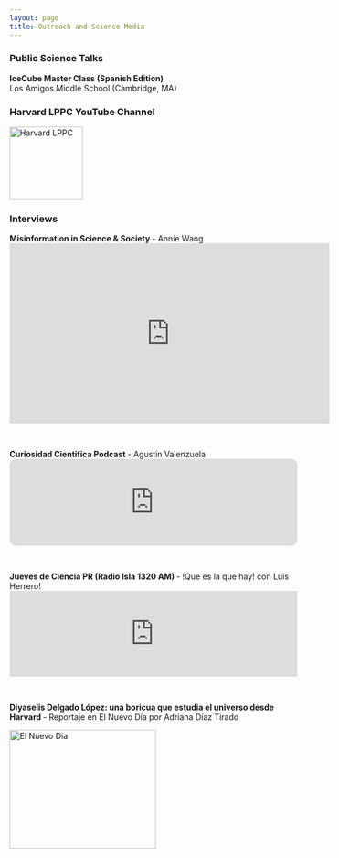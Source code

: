 ```yaml
---
layout: page
title: Outreach and Science Media
---
```



<h3>
    <a name='Public Science Talks'></a> Public Science Talks
</h3>

<div class="media">
    <div class="media-body">
       <p class="media-heading">
          <strong> IceCube Master Class (Spanish Edition)
          </strong> <br/>
          Los Amigos Middle School (Cambridge, MA) <br/>
       </p>
    </div>
</div>

<h3>
    <a name='Harvard LPPC YouTube Channel'></a> Harvard LPPC YouTube Channel
</h3>

<div class="media">
    <div class="media-body">
       <p class="media-heading">
           <a href="https://www.youtube.com/@harvardlppc/featured"><img src="https://yt3.googleusercontent.com/V_85wPeO-D83QWFdh8_a-oMS1IjaHp1ICery6nczttEVwWPUBOqpsHb6L_yDyLidz4f_16SgWtQ=s900-c-k-c0x00ffffff-no-rj" alt="Harvard LPPC" style="width:128px;height:128px;"></a>
       </p>
    </div>
</div>

<h3>
    <a name='Interviews'></a> Interviews
</h3>
<div class="media">
    <div class="media-body">
       <p class="media-heading">
          <strong> Misinformation in Science & Society
          </strong> - Annie Wang <br/>
          <iframe width="560" height="315" src="https://www.youtube.com/embed/nQNuN9IBCYk" title="YouTube video player" frameborder="0" allow="accelerometer; autoplay; clipboard-write; encrypted-media; gyroscope; picture-in-picture; web-share" allowfullscreen></iframe>
       </p>
       <br/>

<div class="media">
    <div class="media-body">
       <p class="media-heading">
          <strong> Curiosidad Cientifica Podcast
          </strong> - Agustin Valenzuela <br/>
          <iframe style="border-radius:12px" src="https://open.spotify.com/embed/episode/1EpIAN82Z64iDxrHYyoFDy?utm_source=generator" width="100%" height="152" frameBorder="0" allowfullscreen="" allow="autoplay; clipboard-write; encrypted-media; fullscreen; picture-in-picture" loading="lazy"></iframe>
       </p>
       <br/>
       <p class="media-heading">
          <strong> Jueves de Ciencia PR (Radio Isla 1320 AM)
          </strong> - !Que es la que hay! con Luis Herrero! <br/>
           <iframe title="¡Qué es la que hay! - Jueves, 23 de febrero de 2023" allowtransparency="true" height="150" width="100%" style="border: none; min-width: min(100%, 430px);" scrolling="no" data-name="pb-iframe-player" src="https://www.podbean.com/player-v2/?from=embed&i=4jy4n-139d6fa-pb&share=1&download=1&fonts=Arial&skin=f6f6f6&font-color=auto&rtl=0&logo_link=episode_page&btn-skin=3267a3&size=150"></iframe>
       </p>
       <br/>
       <p class="media-heading">
       <strong> Diyaselis Delgado López: una boricua que estudia el universo desde Harvard
       </strong> - Reportaje en El Nuevo Día por Adriana Díaz Tirado <br/>
       <p class="media-heading">
       <a href="https://www.elnuevodia.com/ciencia-ambiente/espacio-astronomia/notas/diyaselis-delgado-lopez-una-boricua-que-estudia-el-universo-desde-harvard/"><img src="https://www.elnuevodia.com/resizer/t80s98mrvSuuwRfa3qOmUEPaI20=/1658x0/filters:quality(75):format(jpeg):focal(2450x2445:2460x2435)/cloudfront-us-east-1.images.arcpublishing.com/gfrmedia/V5LMNJEG4RGZJNSD3C2XFWLQE4.jpg" alt="El Nuevo Dia" style="width:256px;height:208px;"></a>
       </p>
    </div>
</div>
